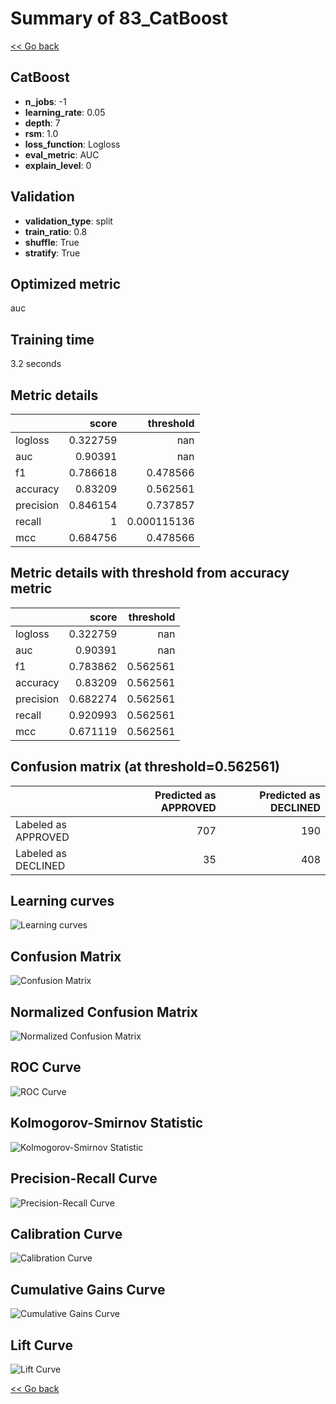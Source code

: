 # Summary of 83_CatBoost

[<< Go back](../README.md)


## CatBoost
- **n_jobs**: -1
- **learning_rate**: 0.05
- **depth**: 7
- **rsm**: 1.0
- **loss_function**: Logloss
- **eval_metric**: AUC
- **explain_level**: 0

## Validation
 - **validation_type**: split
 - **train_ratio**: 0.8
 - **shuffle**: True
 - **stratify**: True

## Optimized metric
auc

## Training time

3.2 seconds

## Metric details
|           |    score |     threshold |
|:----------|---------:|--------------:|
| logloss   | 0.322759 | nan           |
| auc       | 0.90391  | nan           |
| f1        | 0.786618 |   0.478566    |
| accuracy  | 0.83209  |   0.562561    |
| precision | 0.846154 |   0.737857    |
| recall    | 1        |   0.000115136 |
| mcc       | 0.684756 |   0.478566    |


## Metric details with threshold from accuracy metric
|           |    score |   threshold |
|:----------|---------:|------------:|
| logloss   | 0.322759 |  nan        |
| auc       | 0.90391  |  nan        |
| f1        | 0.783862 |    0.562561 |
| accuracy  | 0.83209  |    0.562561 |
| precision | 0.682274 |    0.562561 |
| recall    | 0.920993 |    0.562561 |
| mcc       | 0.671119 |    0.562561 |


## Confusion matrix (at threshold=0.562561)
|                     |   Predicted as APPROVED |   Predicted as DECLINED |
|:--------------------|------------------------:|------------------------:|
| Labeled as APPROVED |                     707 |                     190 |
| Labeled as DECLINED |                      35 |                     408 |

## Learning curves
![Learning curves](learning_curves.png)
## Confusion Matrix

![Confusion Matrix](confusion_matrix.png)


## Normalized Confusion Matrix

![Normalized Confusion Matrix](confusion_matrix_normalized.png)


## ROC Curve

![ROC Curve](roc_curve.png)


## Kolmogorov-Smirnov Statistic

![Kolmogorov-Smirnov Statistic](ks_statistic.png)


## Precision-Recall Curve

![Precision-Recall Curve](precision_recall_curve.png)


## Calibration Curve

![Calibration Curve](calibration_curve_curve.png)


## Cumulative Gains Curve

![Cumulative Gains Curve](cumulative_gains_curve.png)


## Lift Curve

![Lift Curve](lift_curve.png)



[<< Go back](../README.md)
